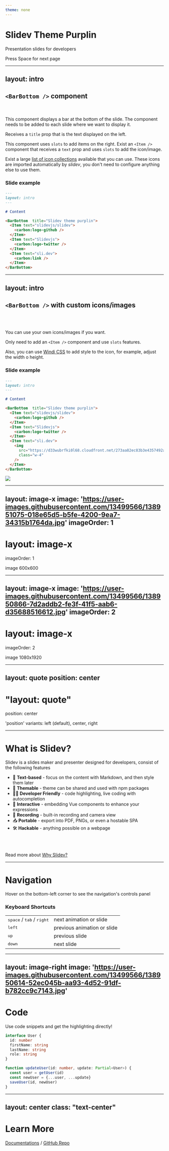 ```yaml
---
theme: none
---
```


# Slidev Theme Purplin

Presentation slides for developers

<div class="pt-12">
  <span @click="next" class="px-2 p-1 rounded cursor-pointer hover:bg-white hover:bg-opacity-10">
    Press Space for next page <carbon:arrow-right class="inline"/>
  </span>
</div>

<BarBottom  title="Slidev theme purplin">
  <Item text="slidevjs/slidev">
    <carbon:logo-github />
  </Item>
  <Item text="Slidevjs">
    <carbon:logo-twitter />
  </Item>
  <Item text="sli.dev">
    <carbon:link />
  </Item>
</BarBottom>

---
layout: intro
---

## `<BarBottom />` component

<br />
<br />

<div class="grid grid-cols-2 gap-x-4">
<div>
This component displays a bar at the bottom of the slide. The component needs to be added to each slide where we want to display it.

Receives a `title` prop that is the text displayed on the left.

This component uses `slots` to add items on the right. Exist an `<Item />` component that receives a `text` prop and uses `slots` to add the icon/image.

Exist a large [list of icon collections](https://icones.js.org/collection) available that you can use. These icons are imported automatically by _slidev_, you don't need to configure anything else to use them.

</div>
<div>

### Slide example

```markdown
---
layout: intro
---

# Content

<BarBottom  title="Slidev theme purplin">
  <Item text="slidevjs/slidev">
    <carbon:logo-github />
  </Item>
  <Item text="Slidevjs">
    <carbon:logo-twitter />
  </Item>
  <Item text="sli.dev">
    <carbon:link />
  </Item>
</BarBottom>
```

</div>
</div>

<BarBottom  title="Slidev theme purplin">
  <Item text="slidevjs/slidev">
    <carbon:logo-github />
  </Item>
  <Item text="Slidevjs">
    <carbon:logo-twitter />
  </Item>
  <Item text="sli.dev">
    <carbon:link />
  </Item>
</BarBottom>

---
layout: intro
---

## `<BarBottom />` with custom icons/images

<br />
<br />

<div class="grid grid-cols-2 gap-x-4">
<div>

You can use your own icons/images if you want.

Only need to add an `<Item />` component and use `slots` features.

Also, you can use [Windi CSS](https://windicss.org/) to add style to the icon, for example, adjust the width o height.

</div>
<div>

### Slide example

```markdown
---
layout: intro
---

# Content

<BarBottom  title="Slidev theme purplin">
  <Item text="slidevjs/slidev">
    <carbon:logo-github />
  </Item>
  <Item text="Slidevjs">
    <carbon:logo-twitter />
  </Item>
  <Item text="sli.dev">
    <img
      src="https://d33wubrfki0l68.cloudfront.net/273aa82ec83b3e4357492a201fb68048af1c3e6a/8f657/logo.svg"
      class="w-4"
    />
  </Item>
</BarBottom>
```

</div>
</div>

<BarBottom  title="Slidev theme purplin">
  <Item text="slidevjs/slidev">
    <carbon:logo-github />
  </Item>
  <Item text="Slidevjs">
    <carbon:logo-twitter />
  </Item>
  <Item text="sli.dev">
    <img
      src="https://d33wubrfki0l68.cloudfront.net/273aa82ec83b3e4357492a201fb68048af1c3e6a/8f657/logo.svg"
      class="w-4"
    />
  </Item>
</BarBottom>

---
layout: image-x
image: 'https://user-images.githubusercontent.com/13499566/138951075-018e65d5-b5fe-4200-9ea7-34315b1764da.jpg'
imageOrder: 1
---

# layout: image-x

imageOrder: 1

image 600x600

<BarBottom  title="Slidev theme purplin">
  <Item text="slidevjs/slidev">
    <carbon:logo-github />
  </Item>
  <Item text="Slidevjs">
    <carbon:logo-twitter />
  </Item>
  <Item text="sli.dev">
    <carbon:link />
  </Item>
</BarBottom>

---
layout: image-x
image: 'https://user-images.githubusercontent.com/13499566/138950866-7d2addb2-fe3f-41f5-aab6-d35688516612.jpg'
imageOrder: 2
---

# layout: image-x

imageOrder: 2

image 1080x1920

<BarBottom  title="Slidev theme purplin">
  <Item text="slidevjs/slidev">
    <carbon:logo-github />
  </Item>
  <Item text="Slidevjs">
    <carbon:logo-twitter />
  </Item>
  <Item text="sli.dev">
    <carbon:link />
  </Item>
</BarBottom>

---
layout: quote
position: center
---

# "layout: quote"
position: center

'position' variants: left (default), center, right

<BarBottom  title="Slidev theme purplin">
  <Item text="slidevjs/slidev">
    <carbon:logo-github />
  </Item>
  <Item text="Slidevjs">
    <carbon:logo-twitter />
  </Item>
  <Item text="sli.dev">
    <carbon:link />
  </Item>
</BarBottom>

---

# What is Slidev?

Slidev is a slides maker and presenter designed for developers, consist of the following features
  
- 📝 **Text-based** - focus on the content with Markdown, and then style them later
- 🎨 **Themable** - theme can be shared and used with npm packages
- 🧑‍💻 **Developer Friendly** - code highlighting, live coding with autocompletion
- 🤹 **Interactive** - embedding Vue components to enhance your expressions
- 🎥 **Recording** - built-in recording and camera view
- 📤 **Portable** - export into PDF, PNGs, or even a hostable SPA
- 🛠 **Hackable** - anything possible on a webpage

<br>
<br>

Read more about [Why Slidev?](https://sli.dev/guide/why)

<BarBottom  title="Slidev theme purplin">
  <Item text="slidevjs/slidev">
    <carbon:logo-github />
  </Item>
  <Item text="Slidevjs">
    <carbon:logo-twitter />
  </Item>
  <Item text="sli.dev">
    <carbon:link />
  </Item>
</BarBottom>

---

# Navigation

Hover on the bottom-left corner to see the navigation's controls panel

### Keyboard Shortcuts

|     |     |
| --- | --- |
| <kbd>space</kbd> / <kbd>tab</kbd> / <kbd>right</kbd> | next animation or slide |
| <kbd>left</kbd> | previous animation or slide |
| <kbd>up</kbd> | previous slide |
| <kbd>down</kbd> | next slide |

<BarBottom  title="Slidev theme purplin">
  <Item text="slidevjs/slidev">
    <carbon:logo-github />
  </Item>
  <Item text="Slidevjs">
    <carbon:logo-twitter />
  </Item>
  <Item text="sli.dev">
    <carbon:link />
  </Item>
</BarBottom>

---
layout: image-right
image: 'https://user-images.githubusercontent.com/13499566/138950614-52ec045b-aa93-4d52-91df-b782cc9c7143.jpg'
---

# Code

Use code snippets and get the highlighting directly!

```ts
interface User {
  id: number
  firstName: string
  lastName: string
  role: string
}

function updateUser(id: number, update: Partial<User>) {
  const user = getUser(id)
  const newUser = {...user, ...update}  
  saveUser(id, newUser)
}
```

<BarBottom  title="Slidev theme purplin">
  <Item text="slidevjs/slidev">
    <carbon:logo-github />
  </Item>
  <Item text="Slidevjs">
    <carbon:logo-twitter />
  </Item>
  <Item text="sli.dev">
    <carbon:link />
  </Item>
</BarBottom>

---
layout: center
class: "text-center"
---

# Learn More

[Documentations](https://sli.dev) / [GitHub Repo](https://github.com/slidevjs/slidev)

<BarBottom  title="Slidev theme purplin">
  <Item text="slidevjs/slidev">
    <carbon:logo-github />
  </Item>
  <Item text="Slidevjs">
    <carbon:logo-twitter />
  </Item>
  <Item text="sli.dev">
    <carbon:link />
  </Item>
</BarBottom>
